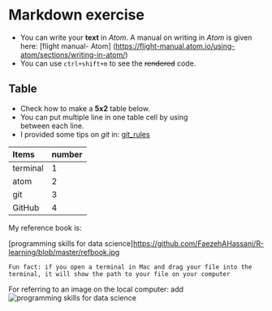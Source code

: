 # **Markdown exercise**

- You can write your **text** in _Atom_.  A manual on writing in _Atom_ is given here: [flight manual- Atom] (https://flight-manual.atom.io/using-atom/sections/writing-in-atom/)
- You can use `ctrl+shift+m` to see the ~~rendered~~ code.

## Table
- Check how to make a **5x2** table below.
- You can put multiple line in one table cell by using <br> between each line.
- I provided some tips on _git_ in: [git_rules](https://github.com/FaezehAHassani/R-learning/blob/master/git_rules%20)

| Items   | number |
| :-------| :------|
| terminal|    1   |
| atom    |    2   |
| git     |    3   |
| GitHub  |    4   |


My reference book is:


[programming skills for data science]https://github.com/FaezehAHassani/R-learning/blob/master/refbook.jpg

`Fun fact: if you open a terminal in Mac and drag your file into the terminal, it will show the path to your file on your computer`

For referring to an image on the local computer: add ![programming skills for data science](/Users/faezeh/Desktop/project/refbook.jpg)
